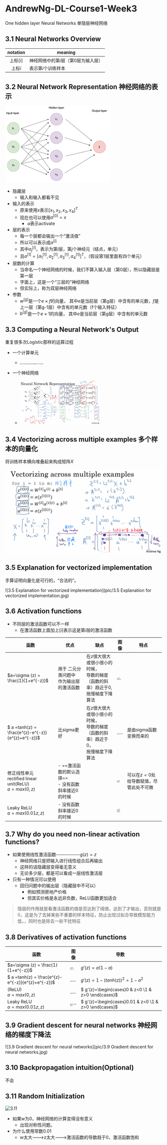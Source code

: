 # AndrewNg-DL-Course1-Week3

One hidden layer Neural Networks 单隐层神经网络

## 3.1 Neural Networks Overview

| notation  | meaning                              |
| :-------: | ------------------------------------ |
| 上标$[i]$ | 神经网络中的第$i$层（第0层为输入层） |
| 上标${i}$ | 表示第$i$个训练样本                  |

## 3.2 Neural Network Representation 神经网络的表示

<img src="pic/3.2 One hidden layer Neural Networks.png" alt="3.2 One hidden layer Neural Networks" style="zoom:33%;" />

- 隐藏层
  - 输入和输入都看不见
- 输入的表示
  - 原来使用$x$表示$[x_{1},x_{2},x_{3},x_{4}]^T$
  - 现在也可以使用$a^{[0]} = x$
    - $a$表示activate
- 层的表示
  - 每一个层都会输出一个“激活值”
  - 所以可以表示成$a^{[i]}$
  - 其中$a_{j}^{[i]}$，表示为第$i$层，第$j$个神经元（结点，单元）
  - 且$a^{[1]} = [a_{1}^{[1]},a_{2}^{[1]},a_{3}^{[1]},a_{4}^{[1]}]^T$，（假设第1层里面有四个单元）
- 层数的计算
  - 当命名一个神经网络的时候，我们不算入输入层（第0层），所以隐藏层是第一层
  - 字面上，这是一个“三层的“神经网络
  - 但实际上，称为双层神经网络
- 参数
  - $w^{[g]}$是一个$e \times f$的向量， 其中$e$是当前层（第g层）中含有的单元数，$f$是上一层（第g-1层）中含有的单元数（f个输入特征）
  - $b^{[g]}$是一个$e \times 1$的向量， 其中$e$是当前层（第g层）中含有的单元数

## 3.3 Computing a Neural Network's Output

重复很多次Logistic那样的运算过程

- 一个计算单元
  - <img src="/Users/yeezy/yeezyshappybook/docs/notes/ML/pic/3.3 Computing a Neural Network's Output1.jpg" alt="3.3 Computing a Neural Network's Output1" style="zoom: 25%;" />

- 一个神经网络
  - <img src="pic/3.3 Computing a Neural Network's Output2.jpg" alt="3.3 Computing a Neural Network's Output2" style="zoom: 25%;" />

## 3.4 Vectorizing across multiple examples 多个样本的向量化

将训练样本横向堆叠起来构成矩阵$X$



<img src="pic/3.4 Vectorizing across multiple examples.jpg" alt="3.4 Vectorizing across multiple examples" style="zoom:50%;" />

## 3.5  Explanation for vectorized implementation

手算证明向量化是可行的，“合法的”。

![3.5  Explanation for vectorized implementation](pic/3.5  Explanation for vectorized implementation.jpg)

## 3.6 Activation functions

- 不同层的激活函数可以不一样
  - 在激活函数上面加上$[i]$表示这是第$i$层的激活函数

| 函数                                                         | 优点                                                    | 缺点                                                         | 图像                                                         | 特点                                    |
| ------------------------------------------------------------ | ------------------------------------------------------- | ------------------------------------------------------------ | ------------------------------------------------------------ | --------------------------------------- |
| $a=\sigma (z) = \frac{1}{1+e^{-z}}$                          | 用于 二元分类问题中<br />作为输出层的激活函数           | 在$z$很大很大或很小很小的时候，<br />导数的梯度（函数的斜率）趋近于0,<br />拖慢梯度下降算法 | <img src="/Users/yeezy/yeezyshappybook/docs/notes/ML/pic/3.8 sigmod.png" alt="3.8 sigmod" style="zoom:25%;" /> |                                         |
| $ a =tanh(z) = \frac{e^{z}-e^{-z}}{e^{z}+e^{-z}}$            | 比sigma更好                                             | 在$z$很大很大或很小很小的时候，<br />导数的梯度（函数的斜率）趋近于0，<br />拖慢梯度下降算法 | <img src="/Users/yeezy/yeezyshappybook/docs/notes/ML/pic/3.6 tanH.png" alt="3.6 tanH" style="zoom:25%;" /> | 是由sigma函数变换而来的                 |
| 修正线性单元<br /> rectified linear unit(ReLU)<br />$a = max(0,z)$ | - ==激活函数的默认选择==<br />- 没有函数斜率接近0的时候 |                                                              | <img src="/Users/yeezy/yeezyshappybook/docs/notes/ML/pic/3.6 ReLU.png" alt="3.6 ReLU" style="zoom:25%;" /> | 可以在$z=0$处给导数赋值，尽管此处不可微 |
| Leaky ReLU<br />$a = max(0.01z,z)$                           | - 没有函数斜率接近0的时候                               |                                                              | <img src="/Users/yeezy/yeezyshappybook/docs/notes/ML/pic/3.6 Leaky ReLU.png" alt="3.6 Leaky ReLU" style="zoom:25%;" /> |                                         |

## 3.7 Why do you need non-linear activation functions?

- 如果使用线性激活函数------------$g(z)=z$
  - 神经网络只是把输入进行线性组合后再输出
  - 这样的话隐藏层变得毫无意义
  - 无论多少层，都是可以看成一层线性激活层
- 只有一种情况可以使用
  - 回归问题中的输出层（隐藏层中不可以）
    - 例如预测房地产价格
    - 但其实价格是永远非负数，ReLU函数更加适合

> 隐层的作用就是看激活函数的值是否达到了阈值，达到了才输出，否则就是0，这是为了去掉某些不重要的样本特征，防止出现过拟合导致模型能力低，，同时也是除去一些干扰特征

## 3.8 Derivatives of activation functions

| 函数                                              | 图像                                                         | 导数                                                   |
| ------------------------------------------------- | ------------------------------------------------------------ | ------------------------------------------------------ |
| $a=\sigma (z) = \frac{1}{1+e^{-z}}$               | <img src="/Users/yeezy/yeezyshappybook/docs/notes/ML/pic/3.8 sigmod.png" alt="3.8 sigmod" style="zoom:25%;" /> | $g'(z)=a(1-a)$                                         |
| $ a =tanh(z) = \frac{e^{z}-e^{-z}}{e^{z}+e^{-z}}$ | <img src="/Users/yeezy/yeezyshappybook/docs/notes/ML/pic/3.6 tanH.png" alt="3.6 tanH" style="zoom:25%;" /> | $g'(z)=1-(tanh(z))^{2}=1-a^{2}$                        |
| (ReLU)<br />$a = max(0,z)$                        | <img src="/Users/yeezy/yeezyshappybook/docs/notes/ML/pic/3.6 ReLU.png" alt="3.6 ReLU" style="zoom:25%;" /> | $ g'(z)=\begin{cases}0 & z<0 \\1 & z>0 \end{cases}$    |
| Leaky ReLU<br />$a = max(0.01z,z)$                | <img src="/Users/yeezy/yeezyshappybook/docs/notes/ML/pic/3.6 Leaky ReLU.png" alt="3.6 Leaky ReLU" style="zoom:25%;" /> | $ g'(z)=\begin{cases}0.01 & z<0 \\1 & z>0 \end{cases}$ |



## 3.9 Gradient descent for neural networks 神经网络的梯度下降法

![3.9 Gradient descent for neural networks](pic/3.9 Gradient descent for neural networks.jpg)

## 3.10 Backpropagation intuition(Optional)

不会

## 3.11 Random Initialization

![3.11](/Users/yeezy/yeezyshappybook/docs/notes/ML/pic/3.11.jpg)

- 如果w为0，神经网络的计算变得没有意义
  - 出现对称性问题。
- 为什么使用常数0.01
  - w太大--->z太大--->激活函数的导数趋于0，激活函数饱和

